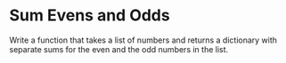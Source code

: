 # Sum Evens and Odds

Write a function that takes a list of numbers and returns a dictionary with separate sums for the even and the odd numbers in the list.
